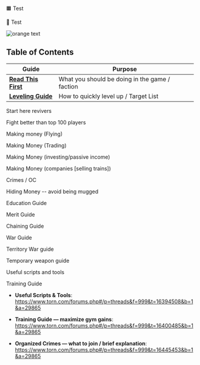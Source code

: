 🟧 Test  

🔶 Test 

![orange text](https://img.shields.io/badge/Start-Here-orange)



## Table of Contents  

| Guide | Purpose |
|-------|---------|
| [**Read This First**](https://github.com/WTF-Guides/Start-Here/) | What you should be doing in the game / faction |
| [**Leveling Guide**](https://github.com/WTF-Guides/Leveling-Up-Guide/)| How to quickly level up / Target List |

Start here revivers

Fight better than top 100 players

Making money (Flying)

Making Money (Trading)

Making Money (investing/passive income)

Making Money (companies [selling trains])

Crimes / OC

Hiding Money -- avoid being mugged

Education Guide

Merit Guide

Chaining Guide

War Guide

Territory War guide

Temporary weapon guide

Useful scripts and tools

Training Guide

- **Useful Scripts & Tools**:  
  <https://www.torn.com/forums.php#/p=threads&f=999&t=16394508&b=1&a=29865>

- **Training Guide — maximize gym gains**:  
  <https://www.torn.com/forums.php#/p=threads&f=999&t=16400485&b=1&a=29865>

- **Organized Crimes — what to join / brief explanation**:  
  <https://www.torn.com/forums.php#/p=threads&f=999&t=16445453&b=1&a=29865>

